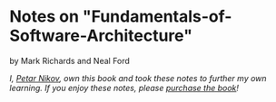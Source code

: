 # Notes on "Fundamentals-of-Software-Architecture" 

by Mark Richards and Neal Ford

*I, [Petar Nikov](https://github.com/nexusstar), own this book and took these notes to further my own learning. If you enjoy these notes, please [purchase the book](https://www.amazon.com/Fundamentals-Software-Architecture-Comprehensive-Characteristics/dp/1492043451/ref=tmm_pap_title_0?_encoding=UTF8&qid=&sr=)!* 

